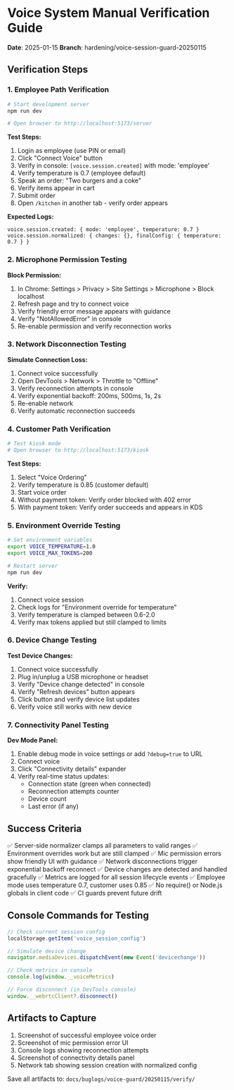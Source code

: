 # Voice System Manual Verification Guide
**Date**: 2025-01-15
**Branch**: hardening/voice-session-guard-20250115

## Verification Steps

### 1. Employee Path Verification

```bash
# Start development server
npm run dev

# Open browser to http://localhost:5173/server
```

**Test Steps:**
1. Login as employee (use PIN or email)
2. Click "Connect Voice" button
3. Verify in console: `[voice.session.created]` with mode: 'employee'
4. Verify temperature is 0.7 (employee default)
5. Speak an order: "Two burgers and a coke"
6. Verify items appear in cart
7. Submit order
8. Open `/kitchen` in another tab - verify order appears

**Expected Logs:**
```
voice.session.created: { mode: 'employee', temperature: 0.7 }
voice.session.normalized: { changes: {}, finalConfig: { temperature: 0.7 } }
```

### 2. Microphone Permission Testing

**Block Permission:**
1. In Chrome: Settings > Privacy > Site Settings > Microphone > Block localhost
2. Refresh page and try to connect voice
3. Verify friendly error message appears with guidance
4. Verify "NotAllowedError" in console
5. Re-enable permission and verify reconnection works

### 3. Network Disconnection Testing

**Simulate Connection Loss:**
1. Connect voice successfully
2. Open DevTools > Network > Throttle to "Offline"
3. Verify reconnection attempts in console
4. Verify exponential backoff: 200ms, 500ms, 1s, 2s
5. Re-enable network
6. Verify automatic reconnection succeeds

### 4. Customer Path Verification

```bash
# Test kiosk mode
# Open browser to http://localhost:5173/kiosk
```

**Test Steps:**
1. Select "Voice Ordering"
2. Verify temperature is 0.85 (customer default)
3. Start voice order
4. Without payment token: Verify order blocked with 402 error
5. With payment token: Verify order succeeds and appears in KDS

### 5. Environment Override Testing

```bash
# Set environment variables
export VOICE_TEMPERATURE=1.0
export VOICE_MAX_TOKENS=200

# Restart server
npm run dev
```

**Verify:**
1. Connect voice session
2. Check logs for "Environment override for temperature"
3. Verify temperature is clamped between 0.6-2.0
4. Verify max tokens applied but still clamped to limits

### 6. Device Change Testing

**Test Device Changes:**
1. Connect voice successfully
2. Plug in/unplug a USB microphone or headset
3. Verify "Device change detected" in console
4. Verify "Refresh devices" button appears
5. Click button and verify device list updates
6. Verify voice still works with new device

### 7. Connectivity Panel Testing

**Dev Mode Panel:**
1. Enable debug mode in voice settings or add `?debug=true` to URL
2. Connect voice
3. Click "Connectivity details" expander
4. Verify real-time status updates:
   - Connection state (green when connected)
   - Reconnection attempts counter
   - Device count
   - Last error (if any)

## Success Criteria

✅ Server-side normalizer clamps all parameters to valid ranges
✅ Environment overrides work but are still clamped
✅ Mic permission errors show friendly UI with guidance
✅ Network disconnections trigger exponential backoff reconnect
✅ Device changes are detected and handled gracefully
✅ Metrics are logged for all session lifecycle events
✅ Employee mode uses temperature 0.7, customer uses 0.85
✅ No require() or Node.js globals in client code
✅ CI guards prevent future drift

## Console Commands for Testing

```javascript
// Check current session config
localStorage.getItem('voice_session_config')

// Simulate device change
navigator.mediaDevices.dispatchEvent(new Event('devicechange'))

// Check metrics in console
console.log(window.__voiceMetrics)

// Force disconnect (in DevTools console)
window.__webrtcClient?.disconnect()
```

## Artifacts to Capture

1. Screenshot of successful employee voice order
2. Screenshot of mic permission error UI
3. Console logs showing reconnection attempts
4. Screenshot of connectivity details panel
5. Network tab showing session creation with normalized config

Save all artifacts to: `docs/buglogs/voice-guard/20250115/verify/`
